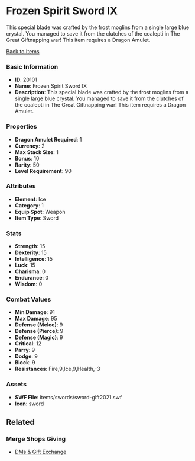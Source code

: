 # Frozen Spirit Sword IX

This special blade was crafted by the frost moglins from a single large blue crystal. You managed to save it from the clutches of the coalepti in The Great Giftnapping war! This item requires a Dragon Amulet.

[Back to Items](../items.md)

### Basic Information

- **ID**: 20101
- **Name**: Frozen Spirit Sword IX
- **Description**: This special blade was crafted by the frost moglins from a single large blue crystal. You managed to save it from the clutches of the coalepti in The Great Giftnapping war! This item requires a Dragon Amulet.

### Properties

- **Dragon Amulet Required**: 1
- **Currency**: 2
- **Max Stack Size**: 1
- **Bonus**: 10
- **Rarity**: 50
- **Level Requirement**: 90

### Attributes

- **Element**: Ice
- **Category**: 1
- **Equip Spot**: Weapon
- **Item Type**: Sword

### Stats

- **Strength**: 15
- **Dexterity**: 15
- **Intelligence**: 15
- **Luck**: 15
- **Charisma**: 0
- **Endurance**: 0
- **Wisdom**: 0

### Combat Values

- **Min Damage**: 91
- **Max Damage**: 95
- **Defense (Melee)**: 9
- **Defense (Pierce)**: 9
- **Defense (Magic)**: 9
- **Critical**: 12
- **Parry**: 9
- **Dodge**: 9
- **Block**: 9
- **Resistances**: Fire,9,Ice,9,Health,-3

### Assets

- **SWF File**: items/swords/sword-gift2021.swf
- **Icon**: sword

## Related

### Merge Shops Giving

- [DMs & Gift Exchange](../merge-shops/340-dms-gift-exchange.md)

